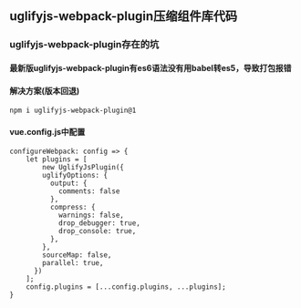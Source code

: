 ## uglifyjs-webpack-plugin压缩组件库代码

### uglifyjs-webpack-plugin存在的坑

#### 最新版uglifyjs-webpack-plugin有es6语法没有用babel转es5，导致打包报错

#### 解决方案(版本回退)
```
npm i uglifyjs-webpack-plugin@1
```

#### vue.config.js中配置
```
configureWebpack: config => {
	let plugins = [
		new UglifyJsPlugin({
	    uglifyOptions: {
		  output: {
	  		comments: false
		  },
	      compress: {
	        warnings: false,
	        drop_debugger: true,
	        drop_console: true,
	      },
	    },
	    sourceMap: false,
	    parallel: true,
	  })
	];
	config.plugins = [...config.plugins, ...plugins];	
}
```